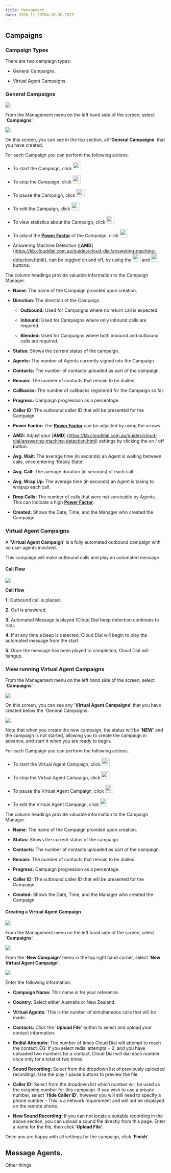 ```yaml
---
title: Management
date: 2020-11-29T04:38:30.752Z
---
```

## Campaigns 

### Campaign Types

There are two campaign types:

* General Campaigns.

* Virtual Agent Campaigns.

### General Campaigns


![](/images/clouddial_new_virtualagent_campaign.png)

From the Management menu on the left hand side of the screen, select '**Campaigns**'.


![](/images/clouddial_campaign_overview.png)

On this screen, you can see in the top section, all '**General Campaigns**' that you have created.

For each Campaign you can perform the following actions.

* To start the Campaign, click <img style="width: auto; height: 25px;" src="/images/clouddial_campaign_play_button.png">

* To stop the Campaign, click <img style="width: auto; height: 25px;" src="/images/clouddial_campaign_stop_button.png">

* To pause the Campaign, click <img style="width: auto; height: 25px;" src="/images/clouddial_campaign_pause_button.png">

* To edit the Campaign, click <img style="width: auto; height: 25px;" src="/images/clouddial_campaign_edit_button.png">

* To view statistics about the Campaign, click <img style="width: auto; height: 25px;" src="/images/clouddial_campaign_statistics_button.png">

* To adjust the [**Power Factor**](https://kb.clouddial.com.au/guides/cloud-dial/predictive-dialling.html) of the Campaign, click <img style="width: auto; height: 25px;" src="/images/clouddial_powerfactor_adjust.png">

* Answering Machine Detection ([**AMD**] (https://kb.clouddial.com.au/guides/cloud-dial/answering-machine-detection.html)), can be toggled on and off, by using the <img style="width: auto; height: 25px;" src="/images/clouddial_amd_on_button.png"> and <img style="width: auto; height: 25px;" src="/images/clouddial_amd_off_button.png"> buttons.

The column headings provide valuable information to the Campaign Manager.

* **Name**: The name of the Campaign provided upon creation.

* **Direction**: The direction of the Campaign.

  * **Outbound:** Used for Campaigns where no return call is expected.

  * **Inbound:** Used for Campaigns where only inbound calls are required.

  * **Blended:** Used for Campaigns where both inbound and outbound calls are required.

* **Status:** Shows the current status of the campaign.

* **Agents:** The number of Agents currently signed into the Campaign.

* **Contacts:** The number of contacts uploaded as part of the campaign.

* **Remain:** The number of contacts that remain to be dialled.

* **Callbacks:** The number of callbacks registered for the Campaign so far.

* **Progress:** Campaign progression as a percentage.

* **Caller ID:** The outbound caller ID that will be presented for the Campaign.

* **Power Factor:** The [**Power Factor**](https://kb.clouddial.com.au/guides/cloud-dial/predictive-dialling.html) can be adjusted by using the arrows.

* **AMD:** Adjust your [**AMD**] (https://kb.clouddial.com.au/guides/cloud-dial/answering-machine-detection.html) settings by clicking the on / off button.

* **Avg. Wait:** The average time (in seconds) an Agent is waiting between calls, once entering 'Ready State'.

* **Avg. Call:** The average duration (in seconds) of each call.

* **Avg. Wrap Up:** The average time (in seconds) an Agent is taking to wrapup each call.

* **Drop Calls:** The number of calls that were not servicable by Agents. This can indicate a high [**Power Factor**](https://kb.clouddial.com.au/guides/cloud-dial/predictive-dialling.html).

* **Created:** Shows the Date, Time, and the Manager who created the Campaign.

 
### Virtual Agent Campaigns

A '**Virtual Agent Campaign**' is a fully automated outbound campaign with no user agents involved. 

This campaign will make outbound calls and play an automated message.

#### Call Flow

<img style="width: auto; height: auto;" src="/images/blaster_amd_disabled.png">

**Call flow**

**1.** Outbound call is placed.

**2.** Call is answered.

**3.** Automated Message is played (Cloud Dial beep detection continues to run).

**4.** If at any time a beep is detected, Cloud Dial will begin to play the automated message from the start.

**5.** Once the message has been played to completion, Cloud Dial will hangup.

### View running Virtual Agent Campaigns

From the Management menu on the left hand side of the screen, select '**Campaigns**'.

![](/images/clouddial_new_virtualagent_campaign.png)

On this screen, you can see any '**Virtual Agent Campaigns**' that you have created below the 'General Campaigns.

![](/images/clouddial_view_virtualagents.png)

Note that when you create the new campaign, the status will be '**NEW**' and the campaign is not started, allowing you to create the campaign in advance, and start it when you are ready to begin.

For each Campaign you can perform the following actions.

* To start the Virtual Agent Campaign, click <img style="width: auto; height: 25px;" src="/images/clouddial_campaign_play_button.png">

* To stop the Virtual Agent Campaign, click <img style="width: auto; height: 25px;" src="/images/clouddial_campaign_stop_button.png">

* To pause the Virtual Agent Campaign, click <img style="width: auto; height: 25px;" src="/images/clouddial_campaign_pause_button.png">

* To edit the Virtual Agent Campaign, click <img style="width: auto; height: 25px;" src="/images/clouddial_campaign_edit_button.png">

The column headings provide valuable information to the Campaign Manager.



* **Name**: The name of the Campaign provided upon creation.

* **Status:** Shows the current status of the campaign.

* **Contacts:** The number of contacts uploaded as part of the campaign.

* **Remain:** The number of contacts that remain to be dialled.


* **Progress:** Campaign progression as a percentage.

* **Caller ID:** The outbound caller ID that will be presented for the Campaign.

* **Created:** Shows the Date, Time, and the Manager who created the Campaign.


#### Creating a Virtual Agent Campaign

![](/images/clouddial_management_screen.png)

From the Management menu on the left hand side of the screen, select '**Campaigns**'.

![](/images/clouddial_new_virtualagent_campaign.png)

From the '**New Campaign**' menu in the top right hand corner, select '**New Virtual Agent Campaign**'.

![](/images/clouddial_create_virtualagent.png)

Enter the following information:

* **Campaign Name:** This name is for your reference.

* **Country:** Select either Australia or New Zealand.

* **Virtual Agents:** This is the number of simultaneous calls that will be made.

* **Contacts:** Click the '**Upload File**' button to select and upload your contact information.

* **Redial Attempts:** The number of times Cloud Dial will attempt to reach the contact. EG: If you select redial attempts = 2, and you have uploaded two numbers for a contact, Cloud Dial will dial each number once only for a total of two times.

* **Sound Recording:** Select from the dropdown list of previously uploaded recordings. Use the play / pause buttons to preview the file.

* **Caller ID:** Select from the dropdown list which number will be used as the outgoing number for this campaign. If you wish to use a private number, select '**Hide Caller ID**', however you will still need to specify a phone number - This is a network requirement and will not be displayed on the remote phone.

* **New Sound Recording:** If you can not locate a suitable recording in the above section, you can upload a sound file directly from this page. Enter a name for the file, then click '**Upload File**'.

Once you are happy with all settings for the campaign, click '**Finish**'.

## Message Agents.
Other things

